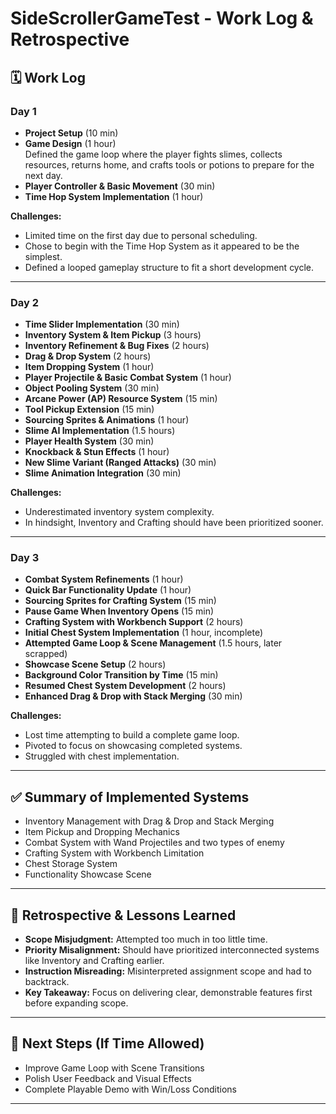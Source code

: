# SideScrollerGameTest - Work Log & Retrospective

## 🗓️ Work Log

### Day 1
- **Project Setup** (10 min)
- **Game Design** (1 hour)  
  Defined the game loop where the player fights slimes, collects resources, returns home, and crafts tools or potions to prepare for the next day.
- **Player Controller & Basic Movement** (30 min)
- **Time Hop System Implementation** (1 hour)

**Challenges:**  
- Limited time on the first day due to personal scheduling.
- Chose to begin with the Time Hop System as it appeared to be the simplest.
- Defined a looped gameplay structure to fit a short development cycle.

---

### Day 2
- **Time Slider Implementation** (30 min)
- **Inventory System & Item Pickup** (3 hours)
- **Inventory Refinement & Bug Fixes** (2 hours)
- **Drag & Drop System** (2 hours)
- **Item Dropping System** (1 hour)
- **Player Projectile & Basic Combat System** (1 hour)
- **Object Pooling System** (30 min)
- **Arcane Power (AP) Resource System** (15 min)
- **Tool Pickup Extension** (15 min)
- **Sourcing Sprites & Animations** (1 hour)
- **Slime AI Implementation** (1.5 hours)
- **Player Health System** (30 min)
- **Knockback & Stun Effects** (1 hour)
- **New Slime Variant (Ranged Attacks)** (30 min)
- **Slime Animation Integration** (30 min)

**Challenges:**  
- Underestimated inventory system complexity.
- In hindsight, Inventory and Crafting should have been prioritized sooner.

---

### Day 3
- **Combat System Refinements** (1 hour)
- **Quick Bar Functionality Update** (1 hour)
- **Sourcing Sprites for Crafting System** (15 min)
- **Pause Game When Inventory Opens** (15 min)
- **Crafting System with Workbench Support** (2 hours)
- **Initial Chest System Implementation** (1 hour, incomplete)
- **Attempted Game Loop & Scene Management** (1.5 hours, later scrapped)
- **Showcase Scene Setup** (2 hours)
- **Background Color Transition by Time** (15 min)
- **Resumed Chest System Development** (2 hours)
- **Enhanced Drag & Drop with Stack Merging** (30 min)

**Challenges:**  
- Lost time attempting to build a complete game loop.
- Pivoted to focus on showcasing completed systems.
- Struggled with chest implementation.

---

## ✅ Summary of Implemented Systems
- Inventory Management with Drag & Drop and Stack Merging
- Item Pickup and Dropping Mechanics
- Combat System with Wand Projectiles and two types of enemy
- Crafting System with Workbench Limitation
- Chest Storage System
- Functionality Showcase Scene

---

## 📝 Retrospective & Lessons Learned
- **Scope Misjudgment:** Attempted too much in too little time.
- **Priority Misalignment:** Should have prioritized interconnected systems like Inventory and Crafting earlier.
- **Instruction Misreading:** Misinterpreted assignment scope and had to backtrack.
- **Key Takeaway:** Focus on delivering clear, demonstrable features first before expanding scope.

---

## 🚀 Next Steps (If Time Allowed)
- Improve Game Loop with Scene Transitions
- Polish User Feedback and Visual Effects
- Complete Playable Demo with Win/Loss Conditions

---
